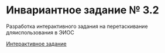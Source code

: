 # Инвариантное задание № 3.2

Разработка интерактивного задания на перетаскивание дляиспользования в ЭИОС

[Интерактивное задание](https://learningapps.org/display?v=pbtzymp3n21)
